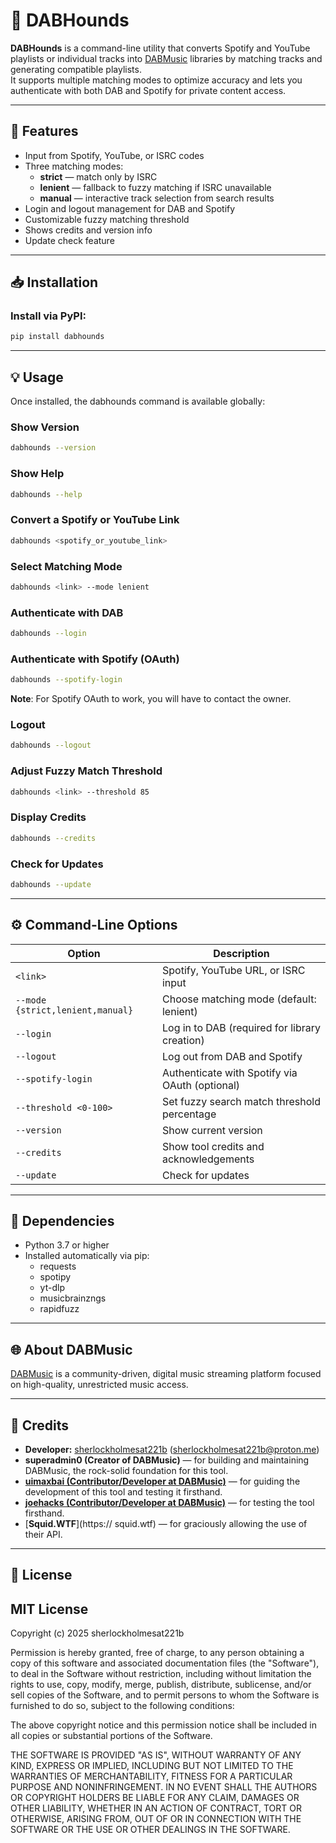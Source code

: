 # 🐾 DABHounds

**DABHounds** is a command-line utility that converts Spotify and YouTube playlists or individual tracks into [DABMusic](https://dab.yeet.su) libraries by matching tracks and generating compatible playlists.  
It supports multiple matching modes to optimize accuracy and lets you authenticate with both DAB and Spotify for private content access.

---

## 🚀 Features

- Input from Spotify, YouTube, or ISRC codes  
- Three matching modes:  
  - **strict** — match only by ISRC  
  - **lenient** — fallback to fuzzy matching if ISRC unavailable  
  - **manual** — interactive track selection from search results  
- Login and logout management for DAB and Spotify  
- Customizable fuzzy matching threshold  
- Shows credits and version info  
- Update check feature

---

## 📥 Installation

### Install via PyPI:

```bash
pip install dabhounds
```

---

## 💡 Usage

Once installed, the dabhounds command is available globally:

### Show Version

```bash
dabhounds --version
```


### Show Help
```bash
dabhounds --help
```


### Convert a Spotify or YouTube Link

```bash
dabhounds <spotify_or_youtube_link>
```


### Select Matching Mode

```bash
dabhounds <link> --mode lenient
```


### Authenticate with DAB

```bash
dabhounds --login
```


### Authenticate with Spotify (OAuth)
```bash
dabhounds --spotify-login
```
**Note**: For Spotify OAuth to work, you will have to contact the owner.


### Logout

```bash
dabhounds --logout
```


### Adjust Fuzzy Match Threshold

```bash
dabhounds <link> --threshold 85
```


### Display Credits

```bash
dabhounds --credits
```


### Check for Updates

```bash
dabhounds --update
```


---

## ⚙️ Command-Line Options

| Option                        | Description                                    |
|-------------------------------|-----------------------------------------------|
| `<link>`                       | Spotify, YouTube URL, or ISRC input           |
| `--mode {strict,lenient,manual}` | Choose matching mode (default: lenient)       |
| `--login`                       | Log in to DAB (required for library creation) |
| `--logout`                      | Log out from DAB and Spotify                  |
| `--spotify-login`               | Authenticate with Spotify via OAuth (optional)|
| `--threshold <0-100>`           | Set fuzzy search match threshold percentage  |
| `--version`                     | Show current version                           |
| `--credits`                     | Show tool credits and acknowledgements       |
| `--update`                      | Check for updates                              |


---

## 🧩 Dependencies

- Python 3.7 or higher
- Installed automatically via pip:
  - requests
  - spotipy
  - yt-dlp
  - musicbrainzngs
  - rapidfuzz


---

## 🌐 About DABMusic

[DABMusic](https://dab.yeet.su) is a community-driven, digital music streaming platform focused on high-quality, unrestricted music access.


---

## 👥 Credits

- **Developer:** [sherlockholmesat221b](https://github.com/sherlockholmesat221b) (sherlockholmesat221b@proton.me)
- **superadmin0 (Creator of DABMusic)** — for building and maintaining DABMusic, the rock-solid foundation for this tool.
- [**uimaxbai (Contributor/Developer at DABMusic)**](https://github.com/uimaxbai) — for guiding the development of this tool and testing it firsthand.
- [**joehacks (Contributor/Developer at DABMusic)**](https://github.com/holmesisback) — for testing the tool firsthand.
- [**Squid.WTF**](https:// squid.wtf) — for graciously allowing the use of their API.

---

## 📝 License

## MIT License

Copyright (c) 2025 sherlockholmesat221b

Permission is hereby granted, free of charge, to any person obtaining a copy
of this software and associated documentation files (the "Software"), to deal
in the Software without restriction, including without limitation the rights
to use, copy, modify, merge, publish, distribute, sublicense, and/or sell
copies of the Software, and to permit persons to whom the Software is
furnished to do so, subject to the following conditions:

The above copyright notice and this permission notice shall be included in all
copies or substantial portions of the Software.

THE SOFTWARE IS PROVIDED "AS IS", WITHOUT WARRANTY OF ANY KIND, EXPRESS OR
IMPLIED, INCLUDING BUT NOT LIMITED TO THE WARRANTIES OF MERCHANTABILITY,
FITNESS FOR A PARTICULAR PURPOSE AND NONINFRINGEMENT. IN NO EVENT SHALL THE
AUTHORS OR COPYRIGHT HOLDERS BE LIABLE FOR ANY CLAIM, DAMAGES OR OTHER
LIABILITY, WHETHER IN AN ACTION OF CONTRACT, TORT OR OTHERWISE, ARISING FROM,
OUT OF OR IN CONNECTION WITH THE SOFTWARE OR THE USE OR OTHER DEALINGS IN THE
SOFTWARE.

